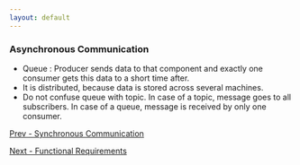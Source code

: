 ```yaml
---
layout: default
---
```


### Asynchronous Communication 

- Queue : Producer sends data to that component and exactly one consumer gets this data to a short time after.
- It is distributed, because data is stored across several machines. 
- Do not confuse queue with topic. In case of a topic, message goes to all subscribers. In case of a queue, message is received by only one consumer. 

[Prev - Synchronous Communication](system-design-interview-distributed-message-queue-synchronous-communication)  
  
[Next - Functional Requirements](system-design-interview-distributed-message-queue-functional-requirements)  
